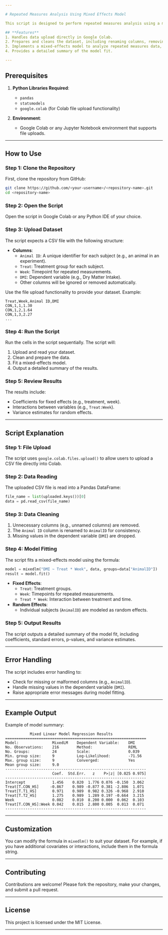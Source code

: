 ```yaml
---

# Repeated Measures Analysis Using Mixed Effects Model

This script is designed to perform repeated measures analysis using a mixed-effects model. It includes functionalities for uploading a dataset, cleaning it, and fitting a statistical model with `statsmodels`. The script is especially useful for analyzing data with hierarchical or nested structures, such as animal studies.

## **Features**
1. Handles data upload directly in Google Colab.
2. Prepares and cleans the dataset, including renaming columns, removing duplicates, and handling missing values.
3. Implements a mixed-effects model to analyze repeated measures data, accounting for fixed and random effects.
4. Provides a detailed summary of the model fit.

---
```


## **Prerequisites**
1. **Python Libraries Required**:
   - `pandas`
   - `statsmodels`
   - `google.colab` (for Colab file upload functionality)

2. **Environment**:
   - Google Colab or any Jupyter Notebook environment that supports file uploads.

---

## **How to Use**
### Step 1: Clone the Repository
First, clone the repository from GitHub:
```bash
git clone https://github.com/<your-username>/<repository-name>.git
cd <repository-name>
```

### Step 2: Open the Script
Open the script in Google Colab or any Python IDE of your choice.

### Step 3: Upload Dataset
The script expects a CSV file with the following structure:
- **Columns**:
  - `Animal ID`: A unique identifier for each subject (e.g., an animal in an experiment).
  - `Treat`: Treatment group for each subject.
  - `Week`: Timepoint for repeated measurements.
  - `DMI`: Dependent variable (e.g., Dry Matter Intake).
  - Other columns will be ignored or removed automatically.

Use the file upload functionality to provide your dataset. Example:
```plaintext
Treat,Week,Animal ID,DMI
CON,1,1,1.30
CON,1,2,1.64
CON,1,3,2.27
...
```

### Step 4: Run the Script
Run the cells in the script sequentially. The script will:
1. Upload and read your dataset.
2. Clean and prepare the data.
3. Fit a mixed-effects model.
4. Output a detailed summary of the results.

### Step 5: Review Results
The results include:
- Coefficients for fixed effects (e.g., treatment, week).
- Interactions between variables (e.g., `Treat:Week`).
- Variance estimates for random effects.

---

## **Script Explanation**
### **Step 1: File Upload**
The script uses `google.colab.files.upload()` to allow users to upload a CSV file directly into Colab.

### **Step 2: Data Reading**
The uploaded CSV file is read into a Pandas DataFrame:
```python
file_name = list(uploaded.keys())[0]
data = pd.read_csv(file_name)
```

### **Step 3: Data Cleaning**
1. Unnecessary columns (e.g., unnamed columns) are removed.
2. The `Animal ID` column is renamed to `AnimalID` for consistency.
3. Missing values in the dependent variable (`DMI`) are dropped.

### **Step 4: Model Fitting**
The script fits a mixed-effects model using the formula:
```python
model = mixedlm("DMI ~ Treat * Week", data, groups=data["AnimalID"])
result = model.fit()
```
- **Fixed Effects**:
  - `Treat`: Treatment groups.
  - `Week`: Timepoints for repeated measurements.
  - `Treat * Week`: Interaction between treatment and time.
- **Random Effects**:
  - Individual subjects (`AnimalID`) are modeled as random effects.

### **Step 5: Output Results**
The script outputs a detailed summary of the model fit, including coefficients, standard errors, p-values, and variance estimates.

---

## **Error Handling**
The script includes error handling to:
- Check for missing or malformed columns (e.g., `AnimalID`).
- Handle missing values in the dependent variable (`DMI`).
- Raise appropriate error messages during model fitting.

---

## **Example Output**
Example of model summary:
```plaintext
           Mixed Linear Model Regression Results
===============================================================
Model:               MixedLM    Dependent Variable:    DMI    
No. Observations:    216        Method:                REML   
No. Groups:          24         Scale:                 0.039  
Min. group size:     9          Log-Likelihood:        -71.56
Max. group size:     9          Converged:             Yes    
Mean group size:     9.0                                      
---------------------------------------------------------------
                     Coef.  Std.Err.   z    P>|z| [0.025 0.975]
---------------------------------------------------------------
Intercept            1.456    0.820  1.776 0.076 -0.150  3.062
Treat[T.CON_HS]     -0.867    0.989 -0.877 0.381 -2.806  1.071
Treat[T.T1_HS]       0.971    0.989  0.982 0.326 -0.968  2.910
Treat[T.T2_HS]       1.275    0.989  1.289 0.197 -0.664  3.215
Week                 0.082    0.010  8.200 0.000  0.062  0.103
Treat[T.CON_HS]:Week 0.042    0.015  2.800 0.005  0.013  0.071
---------------------------------------------------------------
```

---

## **Customization**
You can modify the formula in `mixedlm()` to suit your dataset. For example, if you have additional covariates or interactions, include them in the formula string.

---

## **Contributing**
Contributions are welcome! Please fork the repository, make your changes, and submit a pull request.

---

## **License**
This project is licensed under the MIT License.

---

